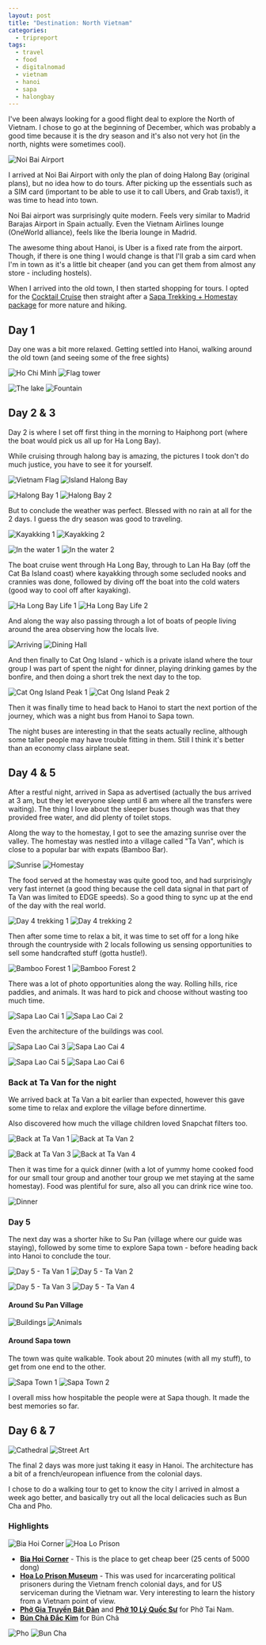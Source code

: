 ```yaml
---
layout: post
title: "Destination: North Vietnam"
categories:
  - tripreport
tags:
  - travel
  - food
  - digitalnomad
  - vietnam
  - hanoi
  - sapa
  - halongbay
---
```


I've been always looking for a good flight deal to explore the North of Vietnam. I chose to go at the beginning of December, which was probably a good time because it is the dry season and it's also not very hot (in the north, nights were sometimes cool).

![Noi Bai Airport](https://images.itinerantfoodie.com/vietnam-trip-report/resized-IMG_2620.png)

I arrived at Noi Bai Airport with only the plan of doing Halong Bay (original plans), but no idea how to do tours. After picking up the essentials such as a SIM card (important to be able to use it to call Ubers, and Grab taxis!), it was time to head into town.

Noi Bai airport was surprisingly quite modern. Feels very similar to Madrid Barajas Airport in Spain actually. Even the Vietnam Airlines lounge (OneWorld alliance), feels like the Iberia lounge in Madrid.

The awesome thing about Hanoi, is Uber is a fixed rate from the airport. Though, if there is one thing I would change is that I'll grab a sim card when I'm in town as it's a little bit cheaper (and you can get them from almost any store - including hostels).

When I arrived into the old town, I then started shopping for tours. I opted for the [Cocktail Cruise](https://www.facebook.com/Halongbaycocktailcruise/) then straight after a [Sapa Trekking + Homestay package](https://ocean-tours3.trekksoft.com/en/activity/68948/2d2n-sapa-trekking-18km) for more nature and hiking.

## Day 1

Day one was a bit more relaxed. Getting settled into Hanoi, walking around the old town (and seeing some of the free sights)

![Ho Chi Minh](https://images.itinerantfoodie.com/vietnam-trip-report/resized-hochiminh.png)
![Flag tower](https://images.itinerantfoodie.com/vietnam-trip-report/resized-IMG_2630.png)

![The lake](https://images.itinerantfoodie.com/vietnam-trip-report/resized-hanoi-lake.png)
![Fountain](https://images.itinerantfoodie.com/vietnam-trip-report/resized-IMG_2651.png)

## Day 2 & 3

Day 2 is where I set off first thing in the morning to Haiphong port (where the boat would pick us all up for Ha Long Bay).

While cruising through halong bay is amazing, the pictures I took don't do much justice, you have to see it for yourself.

![Vietnam Flag](https://images.itinerantfoodie.com/vietnam-trip-report/resized-cruising-vn-flag-halong.png)
![Island Halong Bay](https://images.itinerantfoodie.com/vietnam-trip-report/resized-halong-bay-island.png)

![Halong Bay 1](https://images.itinerantfoodie.com/vietnam-trip-report/resized-IMG_2720.png)
![Halong Bay 2](https://images.itinerantfoodie.com/vietnam-trip-report/resized-IMG_2722.png)

But to conclude the weather was perfect. Blessed with no rain at all for the 2 days. I guess the dry season was good to traveling.

![Kayakking 1](https://images.itinerantfoodie.com/vietnam-trip-report/resized-IMG_2749.png)
![Kayakking 2](https://images.itinerantfoodie.com/vietnam-trip-report/resized-IMG_2750.png)

![In the water 1](https://images.itinerantfoodie.com/vietnam-trip-report/resized-kayakking-1.png)
![In the water 2](https://images.itinerantfoodie.com/vietnam-trip-report/resized-kayakking-2.png)

The boat cruise went through Ha Long Bay, through to Lan Ha Bay (off the Cat Ba Island coast) where kayakking through some secluded nooks and crannies was done, followed by diving off the boat into the cold waters (good way to cool off after kayaking).

![Ha Long Bay Life 1](https://images.itinerantfoodie.com/vietnam-trip-report/resized-halongbay-life1b.png)
![Ha Long Bay Life 2](https://images.itinerantfoodie.com/vietnam-trip-report/resized-halongbay-life2.png)

And along the way also passing through a lot of boats of people living around the area observing how the locals live.

![Arriving](https://images.itinerantfoodie.com/vietnam-trip-report/resized-IMG_2820.png)
![Dining Hall](https://images.itinerantfoodie.com/vietnam-trip-report/resized-IMG_2825.png)

And then finally to Cat Ong Island - which is a private island where the tour group I was part of spent the night for dinner, playing drinking games by the bonfire, and then doing a short trek the next day to the top.

![Cat Ong Island Peak 1](https://images.itinerantfoodie.com/vietnam-trip-report/resized-IMG_2837.png)
![Cat Ong Island Peak 2](https://images.itinerantfoodie.com/vietnam-trip-report/resized-IMG_2838.png)

Then it was finally time to head back to Hanoi to start the next portion of the journey, which was a night bus from Hanoi to Sapa town.

The night buses are interesting in that the seats actually recline, although some taller people may have trouble fitting in them. Still I think it's better than an economy class airplane seat.

## Day 4 & 5

After a restful night, arrived in Sapa as advertised (actually the bus arrived at 3 am, but they let everyone sleep until 6 am where all the transfers were waiting). The thing I love about the sleeper buses though was that they provided free water, and did plenty of toilet stops.

Along the way to the homestay, I got to see the amazing sunrise over the valley. The homestay was nestled into a village called "Ta Van", which is close to a popular bar with expats (Bamboo Bar).

![Sunrise](https://images.itinerantfoodie.com/vietnam-trip-report/resized-sapa-day4.png)
![Homestay](https://images.itinerantfoodie.com/vietnam-trip-report/resized-sapa-homestay-day4.png)

The food served at the homestay was quite good too, and had surprisingly very fast internet (a good thing because the cell data signal in that part of Ta Van was limited to EDGE speeds). So a good thing to sync up at the end of the day with the real world.

![Day 4 trekking 1](https://images.itinerantfoodie.com/vietnam-trip-report/resized-sapa-day4-trekking.png)
![Day 4 trekking 2](https://images.itinerantfoodie.com/vietnam-trip-report/resized-sapa-day4-trekking2.png)

Then after some time to relax a bit, it was time to set off for a long hike through the countryside with 2 locals following us sensing opportunities to sell some handcrafted stuff (gotta hustle!).

![Bamboo Forest 1](https://images.itinerantfoodie.com/vietnam-trip-report/resized-bamboo-forest-1.png)
![Bamboo Forest 2](https://images.itinerantfoodie.com/vietnam-trip-report/resized-bamboo-forest-2.png)

There was a lot of photo opportunities along the way. Rolling hills, rice paddies, and animals. It was hard to pick and choose without wasting too much time.

![Sapa Lao Cai 1](https://images.itinerantfoodie.com/vietnam-trip-report/resized-sapa-lao-cai-1.png)
![Sapa Lao Cai 2](https://images.itinerantfoodie.com/vietnam-trip-report/resized-sapa-lao-cai-2.png)

Even the architecture of the buildings was cool.

![Sapa Lao Cai 3](https://images.itinerantfoodie.com/vietnam-trip-report/resized-sapa-lao-cai-3.png)
![Sapa Lao Cai 4](https://images.itinerantfoodie.com/vietnam-trip-report/resized-sapa-lao-cai-4.png)

![Sapa Lao Cai 5](https://images.itinerantfoodie.com/vietnam-trip-report/resized-sapa-lao-cai-5.png)
![Sapa Lao Cai 6](https://images.itinerantfoodie.com/vietnam-trip-report/resized-sapa-lao-cai-6.png)

### Back at Ta Van for the night

We arrived back at Ta Van a bit earlier than expected, however this gave some time to relax and explore the village before dinnertime.

Also discovered how much the village children loved Snapchat filters too.

![Back at Ta Van 1](https://images.itinerantfoodie.com/vietnam-trip-report/resized-sapa-day-5-tavanvillage-1.png)
![Back at Ta Van 2](https://images.itinerantfoodie.com/vietnam-trip-report/resized-sapa-day-5-tavanvillage-2.png)

![Back at Ta Van 3](https://images.itinerantfoodie.com/vietnam-trip-report/resized-sapa-day-5-tavanvillage-3.png)
![Back at Ta Van 4](https://images.itinerantfoodie.com/vietnam-trip-report/resized-sapa-day-5-tavanvillage-4.png)

Then it was time for a quick dinner (with a lot of yummy home cooked food for our small tour group and another tour group we met staying at the same homestay). Food was plentiful for sure, also all you can drink rice wine too.

![Dinner](https://images.itinerantfoodie.com/vietnam-trip-report/resized-sapa-day5-dinner.png)

### Day 5

The next day was a shorter hike to Su Pan (village where our guide was staying), followed by some time to explore Sapa town - before heading back into Hanoi to conclude the tour.

![Day 5 - Ta Van 1](https://images.itinerantfoodie.com/vietnam-trip-report/resized-IMG_2976.png)
![Day 5 - Ta Van 2](https://images.itinerantfoodie.com/vietnam-trip-report/resized-IMG_2987.png)

![Day 5 - Ta Van 3](https://images.itinerantfoodie.com/vietnam-trip-report/resized-IMG_3005.png)
![Day 5 - Ta Van 4](https://images.itinerantfoodie.com/vietnam-trip-report/resized-IMG_3007.png)

#### Around Su Pan Village

![Buildings](https://images.itinerantfoodie.com/vietnam-trip-report/resized-day5-supan-building.png)
![Animals](https://images.itinerantfoodie.com/vietnam-trip-report/resized-day5-supan-animal.png)

#### Around Sapa town

The town was quite walkable. Took about 20 minutes (with all my stuff), to get from one end to the other.

![Sapa Town 1](https://images.itinerantfoodie.com/vietnam-trip-report/resized-IMG_3020.png)
![Sapa Town 2](https://images.itinerantfoodie.com/vietnam-trip-report/resized-IMG_3022.png)

I overall miss how hospitable the people were at Sapa though. It made the best memories so far.

## Day 6 & 7

![Cathedral](https://images.itinerantfoodie.com/vietnam-trip-report/resized-hanoi-cathedral.png)
![Street Art](https://images.itinerantfoodie.com/vietnam-trip-report/resized-hanoi-street-art.png)

The final 2 days was more just taking it easy in Hanoi. The architecture has a bit of a french/european influence from the colonial days.

I chose to do a walking tour to get to know the city I arrived in almost a week ago better, and basically try out all the local delicacies such as Bun Cha and Pho.

### Highlights

![Bia Hoi Corner](https://images.itinerantfoodie.com/vietnam-trip-report/resized-hanoi-bia-hoi-corner.png)
![Hoa Lo Prison](https://images.itinerantfoodie.com/vietnam-trip-report/resized-hanoi-hoalo-prison.png)

* [**Bia Hoi Corner**](https://foursquare.com/v/bia-h%C6%A1i-corner/4db186690437a93f7f8a596d) - This is the place to get cheap beer (25 cents of 5000 dong)
* [**Hoa Lo Prison Museum**](https://foursquare.com/v/h%E1%BB%8Fa-l%C3%B2-hoa-lo-prison-or-hanoi-hilton/4bb022def964a5202c393ce3) - This was used for incarcerating political prisoners during the Vietnam french colonial days, and for US serviceman during the Vietnam war. Very interesting to learn the history from a Vietnam point of view.
* [**Phở Gia Truyền Bát Đàn**](https://foursquare.com/v/ph%E1%BB%9F-gia-truy%E1%BB%81n-b%C3%A1t-%C4%91%C3%A0n/4e5ef7377d8b67dc8ffbf21f) and [**Phở 10 Lý Quốc Sư**](https://foursquare.com/v/ph%E1%BB%9F-10-l%C3%BD-qu%E1%BB%91c-s%C6%B0/4d61ae04196ba0939e662856) for Phở Tai Nam.
* [**Bún Chả Đắc Kim**](https://foursquare.com/v/b%C3%BAn-ch%E1%BA%A3-%C4%91%E1%BA%AFc-kim/4def11db887754a6af8a8476) for Bún Chả

![Pho](https://images.itinerantfoodie.com/vietnam-trip-report/resized-hanoi-pho-1.png)
![Bun Cha](https://images.itinerantfoodie.com/vietnam-trip-report/resized-hanoi-buncha-1.png)
